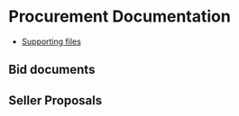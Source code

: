 # Procurement Documentation

- [Supporting files](../05-procurement-documentation)

## Bid documents

## Seller Proposals
